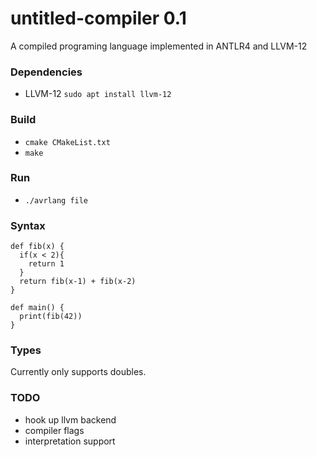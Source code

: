 # untitled-compiler 0.1
A compiled programing language implemented in ANTLR4 and LLVM-12

### Dependencies
* LLVM-12 `sudo apt install llvm-12`

### Build
* `cmake CMakeList.txt`
* `make`

### Run
* `./avrlang file`

### Syntax 
```
def fib(x) {
  if(x < 2){
    return 1
  }
  return fib(x-1) + fib(x-2)
}

def main() {
  print(fib(42))
}
```

### Types
Currently only supports doubles.

### TODO
* hook up llvm backend
* compiler flags
* interpretation support
